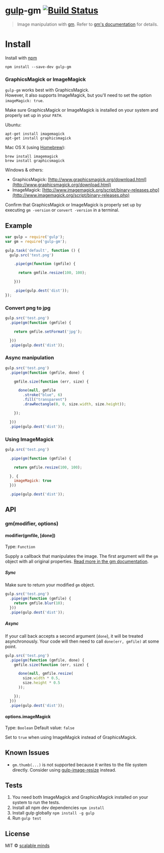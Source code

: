 # [gulp](https://github.com/gulpjs/gulp)-gm [![Build Status](https://travis-ci.org/scalableminds/gulp-gm.svg?branch=master)](https://travis-ci.org/scalableminds/gulp-gm)

> Image manipulation with [gm](https://github.com/aheckmann/gm). Refer to [gm's documentation](http://aheckmann.github.io/gm/docs.html) for details.


# Install

Install with [npm](https://npmjs.org/package/gulp-gm)

```
npm install --save-dev gulp-gm
```

### GraphicsMagick or ImageMagick
`gulp-gm` works best with GraphicsMagick.  
However, it also supports ImageMagick, but you'll need to set the option `imageMagick: true`.

Make sure GraphicsMagick or ImageMagick is installed on your system and properly set up in your `PATH`.

Ubuntu:

```shell
apt-get install imagemagick
apt-get install graphicsmagick
```

Mac OS X (using [Homebrew](http://brew.sh/)):

```shell
brew install imagemagick
brew install graphicsmagick
```

Windows & others:
- GraphicsMagick: [http://www.graphicsmagick.org/download.html](http://www.graphicsmagick.org/download.html)
- ImageMagick: [http://www.imagemagick.org/script/binary-releases.php](http://www.imagemagick.org/script/binary-releases.php)

Confirm that GraphicsMagick or ImageMagick is properly set up by executing `gm -version` or `convert -version` in a terminal.


## Example

```js
var gulp = require('gulp');
var gm = require('gulp-gm');

gulp.task('default', function () {
  gulp.src('test.png')

    .pipe(gm(function (gmfile) {

      return gmfile.resize(100, 100);

    }))

    .pipe(gulp.dest('dist'));
});
```

### Convert png to jpg

```js
gulp.src('test.png')
  .pipe(gm(function (gmfile) {

    return gmfile.setFormat('jpg');

  }))
  .pipe(gulp.dest('dist'));
```

### Async manipulation

```js
gulp.src('test.png')
  .pipe(gm(function (gmfile, done) {

    gmfile.size(function (err, size) {

      done(null, gmfile
        .stroke("blue", 6)
        .fill("transparent")
        .drawRectangle(0, 0, size.width, size.height));

    });

  }))
  .pipe(gulp.dest('dist'));
```

### Using ImageMagick

```js
gulp.src('test.png')

  .pipe(gm(function (gmfile) {

    return gmfile.resize(100, 100);

  }, {
    imageMagick: true
  }))

  .pipe(gulp.dest('dist'));
```

## API

### gm(modifier, options)

#### modifier(gmfile, [done])

Type: `Function`

Supply a callback that manipulates the image. The first argument will the `gm` object with all original properties. [Read more in the gm documentation](http://aheckmann.github.io/gm/docs.html).

##### Sync
Make sure to return your modified `gm` object.

```js
gulp.src('test.png')
  .pipe(gm(function (gmfile) {
    return gmfile.blur(10);
  }))
  .pipe(gulp.dest('dist'));
```

##### Async
If your call back accepts a second argument (`done`), it will be treated asynchronously. Your code will then need to call `done(err, gmfile)` at some point.

```js
gulp.src('test.png')
  .pipe(gm(function (gmfile, done) {
    gmfile.size(function (err, size) {

      done(null, gmfile.resize(
        size.width * 0.5,
        size.height * 0.5
      ));

    });
  }))
  .pipe(gulp.dest('dist'));
```


#### options.imageMagick

Type: `Boolean`
Default value: `false`

Set to `true` when using ImageMagick instead of GraphicsMagick.


## Known Issues

* `gm.thumb(...)` is not supported because it writes to the file system directly. Consider using [gulp-image-resize](https://github.com/scalableminds/gulp-image-resize) instead.


## Tests

1. You need both ImageMagick and GraphicsMagick installed on your system to run the tests.
2. Install all npm dev dependencies `npm install`
3. Install gulp globally `npm install -g gulp`
4. Run `gulp test`


## License

MIT © [scalable minds](http://scm.io)
